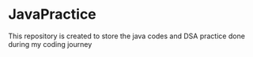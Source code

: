 # JavaPractice 
This repository is created to store the java codes and DSA practice done during my coding journey